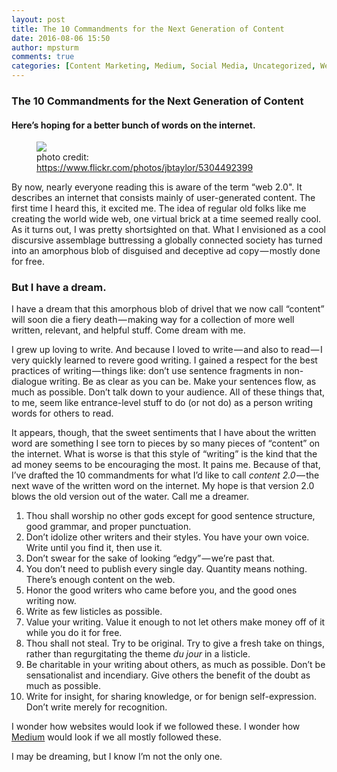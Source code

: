 ```yaml
---
layout: post
title: The 10 Commandments for the Next Generation of Content
date: 2016-08-06 15:50
author: mpsturm
comments: true
categories: [Content Marketing, Medium, Social Media, Uncategorized, Web Development, Writing]
---
```



<h3>The 10 Commandments for the Next Generation of Content</h3>
<h4>Here’s hoping for a better bunch of words on the internet.</h4>
<figure class="wp-caption">

<img src="https://mikesturmblog.files.wordpress.com/2016/08/eb835-1sb6uussh9xp1ukwkmkiyua.jpeg">

<figcaption class="wp-caption-text">photo credit: <a href="https://www.flickr.com/photos/jbtaylor/5304492399" target="_blank">https://www.flickr.com/photos/jbtaylor/5304492399</a></figcaption></figure><p>By now, nearly everyone reading this is aware of the term “web 2.0". It describes an internet that consists mainly of user-generated content. The first time I heard this, it excited me. The idea of regular old folks like me creating the world wide web, one virtual brick at a time seemed really cool. As it turns out, I was pretty shortsighted on that. What I envisioned as a cool discursive assemblage buttressing a globally connected society has turned into an amorphous blob of disguised and deceptive ad copy — mostly done for free.</p>
<h3>But I have a dream.</h3>
<p>I have a dream that this amorphous blob of drivel that we now call “content” will soon die a fiery death — making way for a collection of more well written, relevant, and helpful stuff. Come dream with me.</p>
<p>I grew up loving to write. And because I loved to write — and also to read — I very quickly learned to revere good writing. I gained a respect for the best practices of writing — things like: don’t use sentence fragments in non-dialogue writing. Be as clear as you can be. Make your sentences flow, as much as possible. Don’t talk down to your audience. All of these things that, to me, seem like entrance-level stuff to do (or not do) as a person writing words for others to read.</p>
<p>It appears, though, that the sweet sentiments that I have about the written word are something I see torn to pieces by so many pieces of “content” on the internet. What is worse is that this style of “writing” is the kind that the ad money seems to be encouraging the most. It pains me. Because of that, I’ve drafted the 10 commandments for what I’d like to call <em>content 2.0</em> — the next wave of the written word on the internet. My hope is that version 2.0 blows the old version out of the water. Call me a dreamer.</p>
<ol>
<li>Thou shall worship no other gods except for good sentence structure, good grammar, and proper punctuation.</li>
<li>Don’t idolize other writers and their styles. You have your own voice. Write until you find it, then use it.</li>
<li>Don’t swear for the sake of looking “edgy” — we’re past that.</li>
<li>You don’t need to publish every single day. Quantity means nothing. There’s enough content on the web.</li>
<li>Honor the good writers who came before you, and the good ones writing now.</li>
<li>Write as few listicles as possible.</li>
<li>Value your writing. Value it enough to not let others make money off of it while you do it for free.</li>
<li>Thou shall not steal. Try to be original. Try to give a fresh take on things, rather than regurgitating the theme <em>du jour</em> in a listicle.</li>
<li>Be charitable in your writing about others, as much as possible. Don’t be sensationalist and incendiary. Give others the benefit of the doubt as much as possible.</li>
<li>Write for insight, for sharing knowledge, or for benign self-expression. Don’t write merely for recognition.</li>
</ol>
<p>I wonder how websites would look if we followed these. I wonder how <a href="https://medium.com/u/504c7870fdb6" target="_blank">Medium</a> would look if we all mostly followed these.</p>
<p>I may be dreaming, but I know I’m not the only one.</p>

